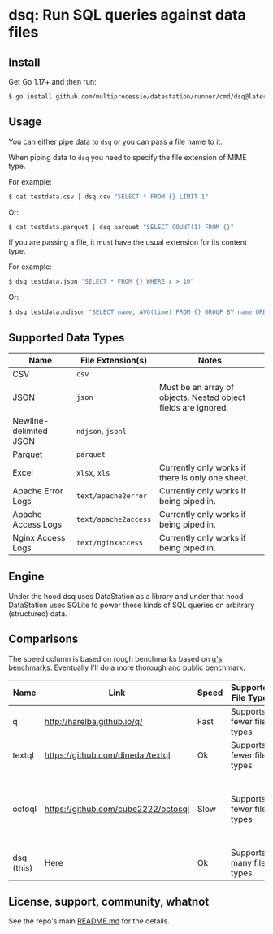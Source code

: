 # dsq: Run SQL queries against data files

## Install

Get Go 1.17+ and then run:

```bash
$ go install github.com/multiprocessio/datastation/runner/cmd/dsq@latest
```

## Usage

You can either pipe data to `dsq` or you can pass a file name to it.

When piping data to `dsq` you need to specify the file extension of MIME type.

For example:

```bash
$ cat testdata.csv | dsq csv "SELECT * FROM {} LIMIT 1"
```

Or:

```bash
$ cat testdata.parquet | dsq parquet "SELECT COUNT(1) FROM {}"
```

If you are passing a file, it must have the usual extension for its
content type.

For example:

```bash
$ dsq testdata.json "SELECT * FROM {} WHERE x > 10"
```

Or:

```bash
$ dsq testdata.ndjson "SELECT name, AVG(time) FROM {} GROUP BY name ORDER BY AVG(time) DESC"
```

## Supported Data Types

| Name | File Extension(s) | Notes |
|-----------|-|---------------------|
| CSV | `csv` ||
| JSON | `json` | Must be an array of objects. Nested object fields are ignored. |
| Newline-delimited JSON | `ndjson`, `jsonl` ||
| Parquet | `parquet` ||
| Excel | `xlsx`, `xls` | Currently only works if there is only one sheet. |
| Apache Error Logs | `text/apache2error` | Currently only works if being piped in. |
| Apache Access Logs | `text/apache2access` | Currently only works if being piped in. |
| Nginx Access Logs | `text/nginxaccess` | Currently only works if being piped in. |

## Engine

Under the hood dsq uses DataStation as a library and under that hood
DataStation uses SQLite to power these kinds of SQL queries on
arbitrary (structured) data.

## Comparisons

The speed column is based on rough benchmarks based on [q's
benchmarks](https://github.com/harelba/q/blob/master/test/BENCHMARK.md). Eventually
I'll do a more thorough and public benchmark.

| Name | Link | Speed | Supported File Types | Engine | Maturity |
|----|-|-|-|-|------------------------------------------------------------------------|
| q | http://harelba.github.io/q/ | Fast | Supports fewer file types | Uses SQLite | Mature |
| textql | https://github.com/dinedal/textql | Ok | Supports fewer file types | Uses SQLite | Mature |
| octoql | https://github.com/cube2222/octosql | Slow | Supports fewer file types | Custom engine missing many features from SQLite | Mature (other than SQL support) |
| dsq (this) | Here | Ok | Supports many file types | Uses SQLite | Not mature |

## License, support, community, whatnot

See the repo's main [README.md](/README.md) for the details.
